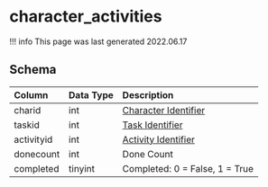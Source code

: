 # character_activities

!!! info
	This page was last generated 2022.06.17

## Schema

| Column | Data Type | Description |
| :--- | :--- | :--- |
| charid | int | [Character Identifier](character_data.md) |
| taskid | int | [Task Identifier](tasks.md) |
| activityid | int | [Activity Identifier](task_activities.md) |
| donecount | int | Done Count |
| completed | tinyint | Completed: 0 = False, 1 = True |

